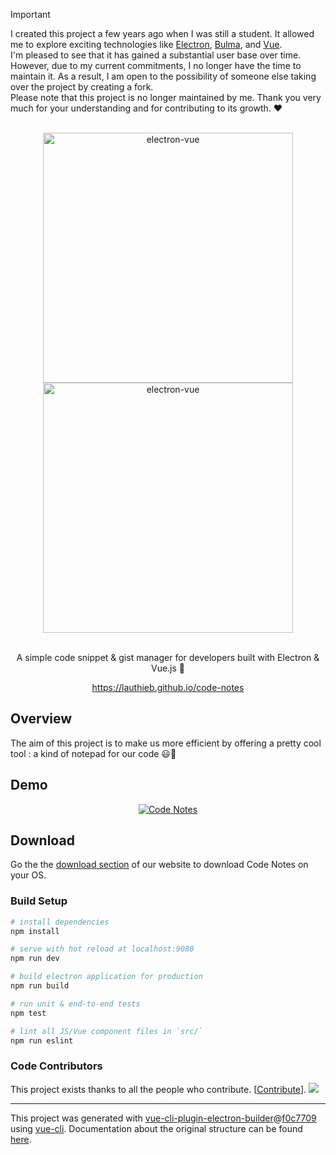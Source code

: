 > [!IMPORTANT]
> I created this project a few years ago when I was still a student. It allowed me to explore exciting technologies like [Electron](https://www.electronjs.org/fr/), [Bulma](https://bulma.io/), and [Vue](https://vuejs.org/).   
> I'm pleased to see that it has gained a substantial user base over time. However, due to my current commitments, I no longer have the time to maintain it. As a result, I am open to the possibility of someone else taking over the project by creating a fork.   
> Please note that this project is no longer maintained by me. Thank you very much for your understanding and for contributing to its growth. ❤️

<div align="center">
<br>
<img width="400" src="/src/assets/img/code-notes-logo-black-full.png#gh-light-mode-only" alt="electron-vue">
<img width="400" src="/src/assets/img/code-notes-logo-white-full.png#gh-dark-mode-only" alt="electron-vue">
<br>
<br>
</div>

<p align="center" color="#6a737d">
A simple code snippet & gist manager for developers built with Electron & Vue.js 🚀
</p>
<p align="center">
 <a href="https://lauthieb.github.io/code-notes/" target="_blank">https://lauthieb.github.io/code-notes</a>
</p>

## Overview

The aim of this project is to make us more efficient by offering a pretty cool tool : a kind of notepad for our code 😃📝

## Demo

<div align="center">

[![Code Notes](https://img.youtube.com/vi/lfWRwwmX9Q8/0.jpg)](https://www.youtube.com/watch?v=lfWRwwmX9Q8 "Code Notes")

</div>

## Download

Go the the [download section](https://lauthieb.github.io/code-notes/#download) of our website to download Code Notes on your OS.

### Build Setup

``` bash
# install dependencies
npm install

# serve with hot reload at localhost:9080
npm run dev

# build electron application for production
npm run build

# run unit & end-to-end tests
npm test

# lint all JS/Vue component files in `src/`
npm run eslint
```

### Code Contributors

This project exists thanks to all the people who contribute. [[Contribute](CONTRIBUTING.md)].
<a href="https://github.com/lauthieb/code-notes/graphs/contributors"><img src="https://contrib.rocks/image?repo=lauthieb/code-notes" /></a>

---

This project was generated with [vue-cli-plugin-electron-builder](https://github.com/nklayman/vue-cli-plugin-electron-builder)@[f0c7709](https://github.com/nklayman/vue-cli-plugin-electron-builder/releases/tag/v2.0.0-beta.0) using [vue-cli](https://github.com/vuejs/vue-cli). Documentation about the original structure can be found [here](https://nklayman.github.io/vue-cli-plugin-electron-builder/).
